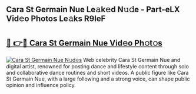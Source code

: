 ## Cara St Germain Nue Le𝚊k𝚎d N𝚞𝚍e - Part-eLX Vid𝚎o Photos Le𝚊ks R9leF

# <h2><a href="http://fb2u4kc.evod.top/?m=Cara+St+Germain+Nue">🔗 👉🔴 Cara St Germain Nue Vid𝚎o Ph𝚘t𝚘s</a></h2>

[![Cara St Germain Nue N𝚞d𝚎s](https://i.imgur.com/8V9OHl7.gif)](http://fb2u4kc.evod.top/?m=Cara+St+Germain+Nue)
Web celebrity Cara St Germain Nue and digital artist, renowned for posting dance and lifestyle content through solo and collaborative dance routines and short videos. A public figure like Cara St Germain Nue, with a large following and a strong voice, can shape public opinion and influence policy. 
